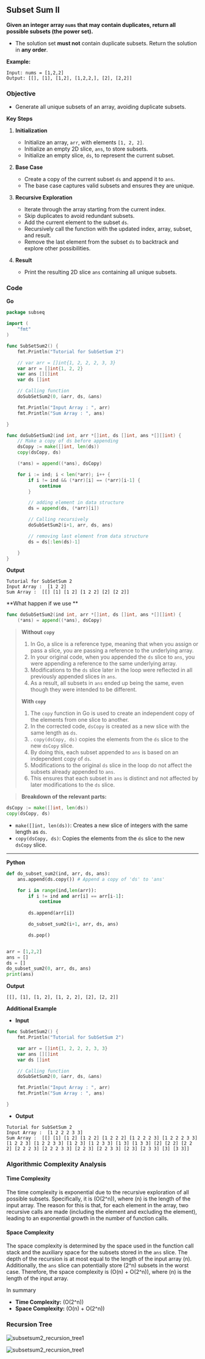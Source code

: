 ## Subset Sum II

**Given an integer array `nums` that may contain duplicates, return all possible subsets (the power set).**

- The solution set **must not** contain duplicate subsets. Return the solution in **any order**.

**Example:**
```
Input: nums = [1,2,2]
Output: [[], [1], [1,2], [1,2,2,], [2], [2,2]]
```

### Objective
- Generate all unique subsets of an array, avoiding duplicate subsets.

**Key Steps**
1. **Initialization**
	-  Initialize an array, `arr`, with elements `[1, 2, 2]`.
	- Initialize an empty 2D slice, `ans`, to store subsets.
	- Initialize an empty slice, `ds`, to represent the current subset.
1. **Base Case**
    
    - Create a copy of the current subset `ds` and append it to `ans`.
    - The base case captures valid subsets and ensures they are unique.
2. **Recursive Exploration**
    
    - Iterate through the array starting from the current index.
    - Skip duplicates to avoid redundant subsets.
    - Add the current element to the subset `ds`.
    - Recursively call the function with the updated index, array, subset, and result.
    - Remove the last element from the subset `ds` to backtrack and explore other possibilities.
3. **Result**
    
    - Print the resulting 2D slice `ans` containing all unique subsets.

### Code

**Go**
```go
package subseq

import (
	"fmt"
)

func SubSetSum2() {
	fmt.Println("Tutorial for SubSetSum 2")

	// var arr = []int{1, 2, 2, 2, 3, 3}
	var arr = []int{1, 2, 2}
	var ans [][]int
	var ds []int

	// Calling function
	doSubSetSum2(0, &arr, ds, &ans)

	fmt.Println("Input Array : ", arr)
	fmt.Println("Sum Array : ", ans)

}

func doSubSetSum2(ind int, arr *[]int, ds []int, ans *[][]int) {
	// Make a copy of ds before appending
	dsCopy := make([]int, len(ds))
	copy(dsCopy, ds)

	(*ans) = append((*ans), dsCopy)

	for i := ind; i < len(*arr); i++ {
		if i != ind && (*arr)[i] == (*arr)[i-1] {
			continue
		}

		// adding element in data structure
		ds = append(ds, (*arr)[i])

		// Calling recursively
		doSubSetSum2(i+1, arr, ds, ans)

		// removing last element from data structure
		ds = ds[:len(ds)-1]

	}
}
```

**Output**
```
Tutorial for SubSetSum 2
Input Array :  [1 2 2]
Sum Array :  [[] [1] [1 2] [1 2 2] [2] [2 2]]
```

**What happen if we use **
```go
func doSubSetSum2(ind int, arr *[]int, ds []int, ans *[][]int) {
	(*ans) = append((*ans), dsCopy)
```

> **Without `copy`**
>
> 1. In Go, a slice is a reference type, meaning that when you assign or pass a slice, you are passing a reference to the underlying array.
> 2. In your original code, when you appended the `ds` slice to `ans`, you were appending a reference to the same underlying array.
> 3. Modifications to the `ds` slice later in the loop were reflected in all previously appended slices in `ans`.
> 4. As a result, all subsets in `ans` ended up being the same, even though they were intended to be different.
> 
> **With `copy`**
> 1. The `copy` function in Go is used to create an independent copy of the elements from one slice to another.
> 2. In the corrected code, `dsCopy` is created as a new slice with the same length as `ds`.
> 3. . `copy(dsCopy, ds)` copies the elements from the `ds` slice to the new `dsCopy` slice.
> 4. By doing this, each subset appended to `ans` is based on an independent copy of `ds`.
> 5. Modifications to the original `ds` slice in the loop do not affect the subsets already appended to `ans`.
> 6. This ensures that each subset in `ans` is distinct and not affected by later modifications to the `ds` slice.

> **Breakdown of the relevant parts:**
```go
dsCopy := make([]int, len(ds))
copy(dsCopy, ds)
```
- `make([]int, len(ds))`: Creates a new slice of integers with the same length as `ds`.
- `copy(dsCopy, ds)`: Copies the elements from the `ds` slice to the new `dsCopy` slice.
---

**Python**
```python
def do_subset_sum2(ind, arr, ds, ans):
    ans.append(ds.copy()) # Append a copy of 'ds' to 'ans'

    for i in range(ind,len(arr)):
        if i != ind and arr[i] == arr[i-1]:
            continue
        
        ds.append(arr[i])

        do_subset_sum2(i+1, arr, ds, ans)

        ds.pop()


arr = [1,2,2]
ans = []
ds = []
do_subset_sum2(0, arr, ds, ans)
print(ans)
```

**Output**
```
[[], [1], [1, 2], [1, 2, 2], [2], [2, 2]]
```


**Additional Example**

- **Input**
```go
func SubSetSum2() {
	fmt.Println("Tutorial for SubSetSum 2")

	var arr = []int{1, 2, 2, 2, 3, 3}
	var ans [][]int
	var ds []int

	// Calling function
	doSubSetSum2(0, &arr, ds, &ans)

	fmt.Println("Input Array : ", arr)
	fmt.Println("Sum Array : ", ans)

}
```

- **Output**
```
Tutorial for SubSetSum 2
Input Array :  [1 2 2 2 3 3]
Sum Array :  [[] [1] [1 2] [1 2 2] [1 2 2 2] [1 2 2 2 3] [1 2 2 2 3 3] [1 2 2 3] [1 2 2 3 3] [1 2 3] [1 2 3 3] [1 3] [1 3 3] [2] [2 2] [2 2 2] [2 2 2 3] [2 2 2 3 3] [2 2 3] [2 2 3 3] [2 3] [2 3 3] [3] [3 3]]
```

### Algorithmic Complexity Analysis
#### Time Complexity
The time complexity is exponential due to the recursive exploration of all possible subsets. Specifically, it is \(O(2^n)\), where \(n\) is the length of the input array. The reason for this is that, for each element in the array, two recursive calls are made (including the element and excluding the element), leading to an exponential growth in the number of function calls.

#### Space Complexity
The space complexity is determined by the space used in the function call stack and the auxiliary space for the subsets stored in the `ans` slice. The depth of the recursion is at most equal to the length of the input array \(n\). Additionally, the `ans` slice can potentially store \(2^n\) subsets in the worst case. Therefore, the space complexity is \(O(n) + O(2^n)\), where \(n\) is the length of the input array.

In summary
- **Time Complexity:** \(O(2^n)\)
- **Space Complexity:** \(O(n) + O(2^n)\)
### Recursion Tree
![subsetsum2_recursion_tree1](img/subsetsum2recursionstree1.png)

![subsetsum2_recursion_tree1](img/subsetsum2recursionstree2.png)